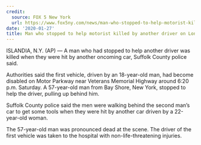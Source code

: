 ```yaml
---
credit:
  source: FOX 5 New York
  url: https://www.fox5ny.com/news/man-who-stopped-to-help-motorist-killed-by-another-driver-on-long-island
date: '2020-01-27'
title: Man who stopped to help motorist killed by another driver on Long Island
---
```


ISLANDIA, N.Y. (AP) — A man who had stopped to help another driver was killed when they were hit by another oncoming car, Suffolk County police said.

Authorities said the first vehicle, driven by an 18-year-old man, had become disabled on Motor Parkway near Veterans Memorial Highway around 6:20 p.m. Saturday. A 57-year-old man from Bay Shore, New York, stopped to help the driver, pulling up behind him.

Suffolk County police said the men were walking behind the second man’s car to get some tools when they were hit by another car driven by a 22-year-old woman.

The 57-year-old man was pronounced dead at the scene. The driver of the first vehicle was taken to the hospital with non-life-threatening injuries.